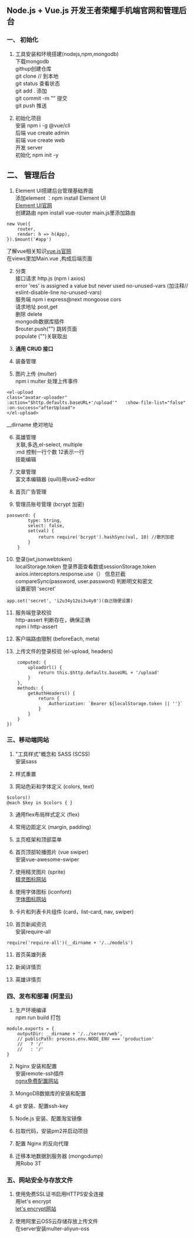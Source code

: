 ## Node.js + Vue.js 开发王者荣耀手机端官网和管理后台

### 一、 初始化

1. 工具安装和环境搭建(nodejs,npm,mongodb)  
下载mongodb   
githup创建仓库     
git clone // 到本地   
git status 查看状态     
git add . 添加       
git commit -m "" 提交     
git push 推送 

2. 初始化项目  
安装 npm i -g @vue/cli  
后端 vue create admin         
前端  vue create  web       
开发 server  
初始化 npm init -y   

## 二、 管理后台

1. Element UI搭建后台管理基础界面  
添加element ：npm install Element UI    
[Element UI官网](https://element.eleme.cn/)  
创建路由 npm install vue-router   main.js里添加路由  
```
new Vue({
    router,
    render: h => h(App),
}).$mount('#app') 
```  
了解vue相关知识[vue.js官网](https://vuejs.org/)  
在views里加Main.vue ,构成后端页面  

2. 分类  
接口请求 http.js (npm i axios)     
error  'res' is assigned a value but never used  no-unused-vars (加注释// eslint-disable-line no-unused-vars)  
服务端 npm i express@next mongoose cors  
请求地址 post,get  
删除 delete  
mongodb数据库插件  
$router.push("") 跳转页面  
populate ("")关联取出  

3. **通用 CRUD 接口**

4. 装备管理

5. 图片上传 (multer)    
npm i multer 处理上传事件  
```
<el-upload 
class="avatar-uploader"  
:action="$http.defaults.baseURL+'/upload'"   :show-file-list="false"  :on-success="afterUpload">
</el-upload>
```
__dirname  绝对地址  

6. 英雄管理  
关联,多选,el-select, multiple  
:md 控制一行个数 12表示一行  
技能编辑  

7.  文章管理  
富文本编辑器 (quill)用vue2-editor 

8.  首页广告管理

9.  管理员账号管理 (bcrypt 加密)
```
password: {
        type: String,
        select: false,
        set(val) {
            return require('bcrypt').hashSync(val, 10) //散列加密
        }
    }
```

10.  登录(jwt,jsonwebtoken)  
localStorage.token 登录界面查看数或sessionStorage.token  
axios.interceptors.response.use（）  信息拦截  
compareSync(password, user.password) 判断明文和密文  
设置密钥 'secret'     
```
app.set('secret', 'i2u34y12oi3u4y8')(自己随便设置)
```

11. 服务端登录校验  
http-assert  判断存在，确保正确      
npm i http-assert 

12. 客户端路由限制 (beforeEach, meta)

13. 上传文件的登录校验 (el-upload, headers)
```Vue.mixin({
    computed: {
        uploadUrl() {
            return this.$http.defaults.baseURL + '/upload'
        }
    },
    methods: {
        getAuthHeaders() {
            return {
                Authorization: `Bearer ${localStorage.token || ''}`
            }
        }
    }
})
```

### 三、移动端网站

1. "工具样式"概念和 SASS (SCSS)  
安装sass

2. 样式重置

3. 网站色彩和字体定义 (colors, text)
 ```
$colors()
@each $key in $colors { }
```

3. 通用flex布局样式定义 (flex)

4. 常用边距定义 (margin, padding)
   
5. 主页框架和顶部菜单

6. 首页顶部轮播图片 (vue swiper)    
安装vue-awesome-swiper 

1. 使用精灵图片 (sprite)  
[精灵图标网站](spritecow.com)

8.  使用字体图标 (iconfont)  
[字体图标网站](https://www.iconfont.cn/)

9.  卡片和列表卡片组件 (card，list-card, nav, swiper)

10.  首页新闻资讯  
安装require-all  
```
require('require-all')(__dirname + '/../models')
```

11.   首页英雄列表

12.   新闻详情页

13.   英雄详情页

### 四、发布和部署 (阿里云)

1. 生产环境编译  
npm run build 打包  
```
module.exports = {
    outputDir: __dirname + '/../server/web',
    // publicPath: process.env.NODE_ENV === 'production'
    //   ? '/'
    //   : '/'
}
```

2. Nginx 安装和配置  
安装remote-ssh插件  
[ngnx免费配置网站]( https://www.digitalocean.com/community/tools/nginx#?)  

3. MongoDB数据库的安装和配置

4. git 安装、配置ssh-key

5. Node.js 安装、配置淘宝镜像

6. 拉取代码，安装pm2并启动项目

7. 配置 Nginx 的反向代理

8.  迁移本地数据到服务器 (mongodump)  
用Robo 3T  

### 五、网站安全与存放文件

1. 使用免费SSL证书启用HTTPS安全连接  
用let's encrypt  
[let's encrypt网站](https://letsencrypt.org/) 

2. 使用阿里云OSS云存储存放上传文件  
在server安装multer-aliyun-oss  
